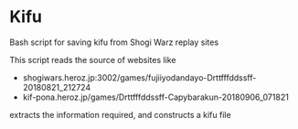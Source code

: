 # Kifu
Bash script for saving kifu from Shogi Warz replay sites

This script reads the source of websites like
 - shogiwars.heroz.jp:3002/games/fujiiyodandayo-Drttfffddssff-20180821_212724
 - kif-pona.heroz.jp/games/Drttfffddssff-Capybarakun-20180906_071821
 
extracts the information required, and constructs a kifu file
